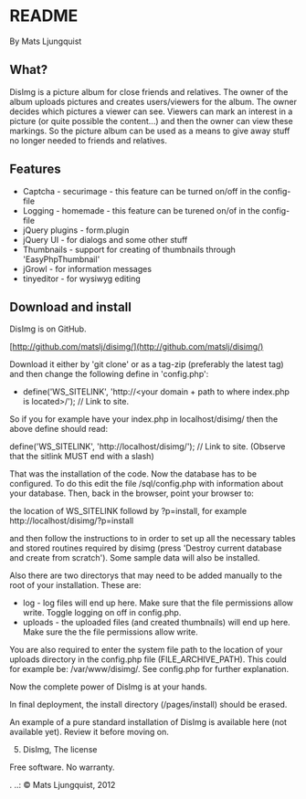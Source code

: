 # README
By Mats Ljungquist

## What?
DisImg is a picture album for close friends and relatives. The owner of the album uploads pictures
and creates users/viewers for the album. The owner decides which pictures a viewer can see.
Viewers can mark an interest in a picture (or quite possible the content...) and then the owner
can view these markings. So the picture album can be used as a means to give away stuff
no longer needed to friends and relatives.

## Features
 * Captcha - securimage - this feature can be turned on/off in the config-file
 * Logging - homemade - this feature can be turened on/of in the config-file
 * jQuery plugins - form.plugin
 * jQuery UI - for dialogs and some other stuff
 * Thumbnails - support for creating of thumbnails through 'EasyPhpThumbnail'
 * jGrowl - for information messages
 * tinyeditor - for wysiwyg editing

## Download and install
 
DisImg is on GitHub.
 
[http://github.com/matslj/disimg/](http://github.com/matslj/disimg/)
 
Download it either by 'git clone' or as a tag-zip (preferably the latest tag) and
then change the following define in 'config.php':

- define('WS_SITELINK',   'http://<your domain + path to where index.php is located>/'); // Link to site.

So if you for example have your index.php in localhost/disimg/ then the above define should read:

define('WS_SITELINK',   'http://localhost/disimg/'); // Link to site. (Observe that the sitlink MUST end with a slash)

That was the installation of the code. Now the database has to be configured. To do this
edit the file <your install directory>/sql/config.php with information about your database. Then,
back in the browser, point your browser to:

the location of WS_SITELINK followd by ?p=install, for example http://localhost/disimg/?p=install

and then follow the instructions to in order to set up all the necessary tables and stored routines
required by disimg (press 'Destroy current database and create from scratch'). Some sample data
will also be installed.

Also there are two directorys that may need to be added manually to the root of your installation. These are:
 * log - log files will end up here. Make sure that the file permissions allow write. Toggle logging on off in config.php.
 * uploads - the uploaded files (and created thumbnails) will end up here. Make sure the the file permissions allow write.

You are also required to enter the system file path to the location of your uploads directory in 
the config.php file (FILE_ARCHIVE_PATH). This could for example be: /var/www/disimg/. See config.php for further explanation.

Now the complete power of DisImg is at your hands.

In final deployment, the install directory (<your install directory>/pages/install) should be erased.
 
An example of a pure standard installation of DisImg is available here (not available yet). Review it before moving
on.
 
5. DisImg, The license
 
Free software. No warranty.
 
 .
..: &copy; Mats Ljungquist, 2012